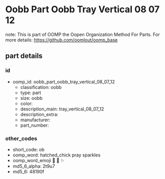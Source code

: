 # Oobb Part Oobb Tray Vertical 08 07 12  

note: This is part of OOMP the Oopen Organization Method For Parts. For more details: https://github.com/oomlout/oomp_base

##  part details





### id
* oomp_id: oobb_part_oobb_tray_vertical_08_07_12
  * classification: oobb
  * type: part
  * size: oobb
  * color: 
  * description_main: tray_vertical_08_07_12
  * description_extra: 
  * manufacturer: 
  * part_number: 

### other_codes
* short_code: ob
* oomp_word: hatched_chick pray sparkles
* oomp_word_emoji :hatched_chick: :pray: :sparkles:
* md5_6_alpha: 2t9u7
* md5_6: 48190f